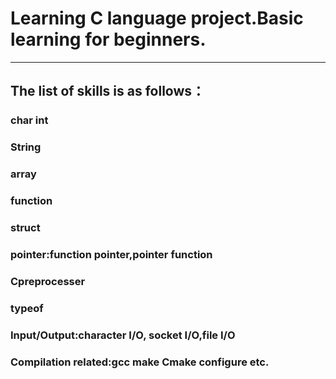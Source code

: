 # Learning C language project.Basic learning for beginners.  
---  
## The list of skills is as follows：  
### char int  
### String   
### array  
### function  
### struct  
### pointer:function pointer,pointer function  
### Cpreprocesser  
### typeof  
### Input/Output:character I/O, socket I/O,file I/O   
### Compilation related:gcc make Cmake configure etc.  
